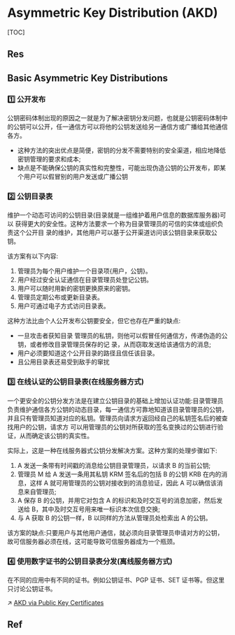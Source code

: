 # Asymmetric Key Distribution (AKD)

[TOC]



## Res


## Basic Asymmetric Key Distributions
### 1️⃣ 公开发布
公钥密码体制出现的原因之一就是为了解决密钥分发问题，也就是公钥密码体制中的公钥可以公开，任一通信方可以将他的公钥发送给另一通信方或广播给其他通信各方。

- 这种方法的突出优点是简便，密钥的分发不需要特别的安全渠道，相应地降低密钥管理的要求和成本;
- 缺点是不能确保公钥的真实性和完整性，可能出现伪造公钥的公开发布，即某个用户可以假冒别的用户发送或广播公钥


### 2️⃣ 公钥目录表
维护一个动态可访问的公钥目录(目录就是一组维护着用户信息的数据库服务器)可以 获得更大的安全性。这种方法要求一个称为目录管理员的可信的实体或组织负责这个公开目 录的维护，其他用户可以基于公开渠道访问该公钥目录来获取公钥。

该方案有以下内容:
1. 管理员为每个用户维护一个目录项{用户，公钥}。
2. 用户经过安全认证通信在目录管理员处登记公钥。
3. 用户可以随时用新的密钥更换原来的密钥。  
4. 管理员定期公布或更新目录表。
5. 用户可通过电子方式访问目录表。

这种方法比由个人公开发布公钥要安全，但它也存在严重的缺点:
- 一旦攻击者获知目录 管理员的私钥，则他可以假冒任何通信方，传递伪造的公钥，或者修改目录管理员保存的记 录，从而窃取发送给该通信方的消息;
- 用户必须要知道这个公开目录的路径且信任该目录。
- 且公用目录表还易受到敌手的窜扰


### 3️⃣ 在线认证的公钥目录表(在线服务器方式)
一个更安全的公钥分发方法是在建立公钥目录的基础上增加认证功能:目录管理员负责维护通信各方公钥的动态目录，每一通信方可靠地知道该目录管理员的公钥，并且只有管理员知道对应的私钥。管理员向请求方返回经自己的私钥签名后的被查找用户的公钥，请求方 可以用管理员的公钥对所获取的签名变换过的公钥进行验证，从而确定该公钥的真实性。

实际上，这是一种在线服务器式公钥分发解决方案。这种方案的处理步骤如下:
1. A 发送一条带有时间戳的消息给公钥目录管理员，以请求 B 的当前公钥;
2. 管理员 M 给 A 发送一条用其私钥 KRM 签名后的包括 B 的公钥 KRB 在内的消息，这样 A 就可用管理员的公钥对接收到的消息验证，因此 A 可以确信该消息来自管理员;
3. A 保存 B 的公钥，并用它对包含 A 的标识和及时交互号的消息加密，然后发送给 B，其中及时交互号用来唯一标识本次信息交换;
4. 与 A 获取 B 的公钥一样，B 以同样的方法从管理员处检索出 A 的公钥。

该方案的缺点:只要用户与其他用户通信，就必须向目录管理员申请对方的公钥，故可信服务器必须在线，这可能导致可信服务器成为一个瓶颈。


### 4️⃣ 使用数字证书的公钥目录表分发(离线服务器方式)

在不同的应用中有不同的证书。例如公钥证书、PGP 证书、SET 证书等。但这里只讨论公钥证书。

↗ [AKD via Public Key Certificates](AKD%20via%20Public%20Key%20Certificates/AKD%20via%20Public%20Key%20Certificates.md)



## Ref

